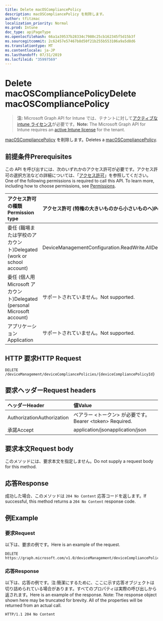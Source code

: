 ```yaml
---
title: Delete macOSCompliancePolicy
description: macOSCompliancePolicy を削除します。
author: tfitzmac
localization_priority: Normal
ms.prod: Intune
doc_type: apiPageType
ms.openlocfilehash: 66a1a39537b28334c7980c25cb162345f5d15b3f
ms.sourcegitcommit: 2c62457e57467b8d50f21b255b553106a9a5d8d6
ms.translationtype: MT
ms.contentlocale: ja-JP
ms.lasthandoff: 07/31/2019
ms.locfileid: "35997569"
---
```

# <a name="delete-macoscompliancepolicy"></a><span data-ttu-id="c757e-103">Delete macOSCompliancePolicy</span><span class="sxs-lookup"><span data-stu-id="c757e-103">Delete macOSCompliancePolicy</span></span>

> <span data-ttu-id="c757e-104">**注:** Microsoft Graph API for Intune では、テナントに対して[アクティブな intune ライセンス](https://go.microsoft.com/fwlink/?linkid=839381)が必要です。</span><span class="sxs-lookup"><span data-stu-id="c757e-104">**Note:** The Microsoft Graph API for Intune requires an [active Intune license](https://go.microsoft.com/fwlink/?linkid=839381) for the tenant.</span></span>

<span data-ttu-id="c757e-105">[macOSCompliancePolicy](../resources/intune-deviceconfig-macoscompliancepolicy.md) を削除します。</span><span class="sxs-lookup"><span data-stu-id="c757e-105">Deletes a [macOSCompliancePolicy](../resources/intune-deviceconfig-macoscompliancepolicy.md).</span></span>

## <a name="prerequisites"></a><span data-ttu-id="c757e-106">前提条件</span><span class="sxs-lookup"><span data-stu-id="c757e-106">Prerequisites</span></span>
<span data-ttu-id="c757e-p101">この API を呼び出すには、次のいずれかのアクセス許可が必要です。アクセス許可の選択方法などの詳細については、「[アクセス許可](/graph/permissions-reference)」を参照してください。</span><span class="sxs-lookup"><span data-stu-id="c757e-p101">One of the following permissions is required to call this API. To learn more, including how to choose permissions, see [Permissions](/graph/permissions-reference).</span></span>

|<span data-ttu-id="c757e-109">アクセス許可の種類</span><span class="sxs-lookup"><span data-stu-id="c757e-109">Permission type</span></span>|<span data-ttu-id="c757e-110">アクセス許可 (特権の大きいものから小さいものへ)</span><span class="sxs-lookup"><span data-stu-id="c757e-110">Permissions (from most to least privileged)</span></span>|
|:---|:---|
|<span data-ttu-id="c757e-111">委任 (職場または学校のアカウント)</span><span class="sxs-lookup"><span data-stu-id="c757e-111">Delegated (work or school account)</span></span>|<span data-ttu-id="c757e-112">DeviceManagementConfiguration.ReadWrite.All</span><span class="sxs-lookup"><span data-stu-id="c757e-112">DeviceManagementConfiguration.ReadWrite.All</span></span>|
|<span data-ttu-id="c757e-113">委任 (個人用 Microsoft アカウント)</span><span class="sxs-lookup"><span data-stu-id="c757e-113">Delegated (personal Microsoft account)</span></span>|<span data-ttu-id="c757e-114">サポートされていません。</span><span class="sxs-lookup"><span data-stu-id="c757e-114">Not supported.</span></span>|
|<span data-ttu-id="c757e-115">アプリケーション</span><span class="sxs-lookup"><span data-stu-id="c757e-115">Application</span></span>|<span data-ttu-id="c757e-116">サポートされていません。</span><span class="sxs-lookup"><span data-stu-id="c757e-116">Not supported.</span></span>|

## <a name="http-request"></a><span data-ttu-id="c757e-117">HTTP 要求</span><span class="sxs-lookup"><span data-stu-id="c757e-117">HTTP Request</span></span>
<!-- {
  "blockType": "ignored"
}
-->
``` http
DELETE /deviceManagement/deviceCompliancePolicies/{deviceCompliancePolicyId}
```

## <a name="request-headers"></a><span data-ttu-id="c757e-118">要求ヘッダー</span><span class="sxs-lookup"><span data-stu-id="c757e-118">Request headers</span></span>
|<span data-ttu-id="c757e-119">ヘッダー</span><span class="sxs-lookup"><span data-stu-id="c757e-119">Header</span></span>|<span data-ttu-id="c757e-120">値</span><span class="sxs-lookup"><span data-stu-id="c757e-120">Value</span></span>|
|:---|:---|
|<span data-ttu-id="c757e-121">Authorization</span><span class="sxs-lookup"><span data-stu-id="c757e-121">Authorization</span></span>|<span data-ttu-id="c757e-122">ベアラー &lt;トークン&gt; が必要です。</span><span class="sxs-lookup"><span data-stu-id="c757e-122">Bearer &lt;token&gt; Required.</span></span>|
|<span data-ttu-id="c757e-123">承諾</span><span class="sxs-lookup"><span data-stu-id="c757e-123">Accept</span></span>|<span data-ttu-id="c757e-124">application/json</span><span class="sxs-lookup"><span data-stu-id="c757e-124">application/json</span></span>|

## <a name="request-body"></a><span data-ttu-id="c757e-125">要求本文</span><span class="sxs-lookup"><span data-stu-id="c757e-125">Request body</span></span>
<span data-ttu-id="c757e-126">このメソッドには、要求本文を指定しません。</span><span class="sxs-lookup"><span data-stu-id="c757e-126">Do not supply a request body for this method.</span></span>

## <a name="response"></a><span data-ttu-id="c757e-127">応答</span><span class="sxs-lookup"><span data-stu-id="c757e-127">Response</span></span>
<span data-ttu-id="c757e-128">成功した場合、このメソッドは `204 No Content` 応答コードを返します。</span><span class="sxs-lookup"><span data-stu-id="c757e-128">If successful, this method returns a `204 No Content` response code.</span></span>

## <a name="example"></a><span data-ttu-id="c757e-129">例</span><span class="sxs-lookup"><span data-stu-id="c757e-129">Example</span></span>

### <a name="request"></a><span data-ttu-id="c757e-130">要求</span><span class="sxs-lookup"><span data-stu-id="c757e-130">Request</span></span>
<span data-ttu-id="c757e-131">以下は、要求の例です。</span><span class="sxs-lookup"><span data-stu-id="c757e-131">Here is an example of the request.</span></span>
``` http
DELETE https://graph.microsoft.com/v1.0/deviceManagement/deviceCompliancePolicies/{deviceCompliancePolicyId}
```

### <a name="response"></a><span data-ttu-id="c757e-132">応答</span><span class="sxs-lookup"><span data-stu-id="c757e-132">Response</span></span>
<span data-ttu-id="c757e-p102">以下は、応答の例です。注:簡潔にするために、ここに示す応答オブジェクトは切り詰められている場合があります。すべてのプロパティは実際の呼び出しから返されます。</span><span class="sxs-lookup"><span data-stu-id="c757e-p102">Here is an example of the response. Note: The response object shown here may be truncated for brevity. All of the properties will be returned from an actual call.</span></span>
``` http
HTTP/1.1 204 No Content
```



